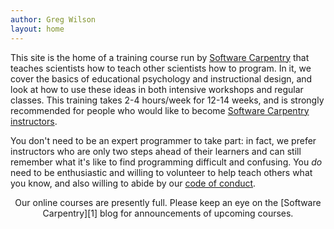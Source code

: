 ```yaml
---
author: Greg Wilson
layout: home
---
```


This site is the home of a training course run by [Software Carpentry][1] that teaches scientists how to teach other scientists how to program. In it, we cover the basics of educational psychology and instructional design, and look at how to use these ideas in both intensive workshops and regular classes. This training takes 2-4 hours/week for 12-14 weeks, and is strongly recommended for people who would like to become [Software Carpentry instructors][2].

You don't need to be an expert programmer to take part: in fact, we prefer instructors who are only two steps ahead of their learners and can still remember what it's like to find programming difficult and confusing. You *do* need to be enthusiastic and willing to volunteer to help teach others what you know, and also willing to abide by our [code of conduct][3].

<div align="center">
Our online courses are presently full.
Please keep an eye on the [Software Carpentry][1] blog for announcements of upcoming courses.
</div>

[1]: http://software-carpentry.org
[2]: http://software-carpentry.org/pages/team.html
[3]: http://software-carpentry.org/conduct.html
